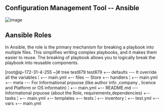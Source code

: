 ## Configuration Management Tool -- Ansible

![image](https://github.com/learn-with-devops/devops/blob/master/Ansible/images/ansible-main.png)



Aansible Roles
--------------------------------------------------------------
In Ansible, the role is the primary mechanism for breaking a playbook into multiple files. This simplifies writing complex playbooks, and it makes them easier to reuse. The breaking of playbook allows you to logically break the playbook into reusable components.

[root@ip-172-31-4-255 ~]# tree test879
test879
+-- defaults                   --- It override all the variables
¦   +-- main.yml
+-- files                      --  Store
+-- handlers
¦   +-- main.yml
+-- meta                       --- For Informational prpuose (like author info ,company , licence and Platform or OS informatin)
¦   +-- main.yml
+-- README.md                  --- Informational prpuose (about the Role, requirements,dependencies)
+-- tasks
¦   +-- main.yml
+-- templates
+-- tests
¦   +-- inventory
¦   +-- test.yml
+-- vars
    +-- main.yml
